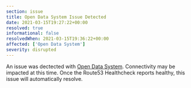 ```yaml
---
section: issue
title: Open Data System Issue Detected
date: 2021-03-15T19:27:22+00:00
resolved: true
informational: false
resolvedWhen: 2021-03-15T19:36:22+00:00
affected: ['Open Data System']
severity: disrupted
---
```

An issue was dectected with [Open Data System](https://data.sba.gov).  Connectivity may be impacted at this time.  Once the Route53 Healthcheck reports healthy, this issue will automatically resolve.
